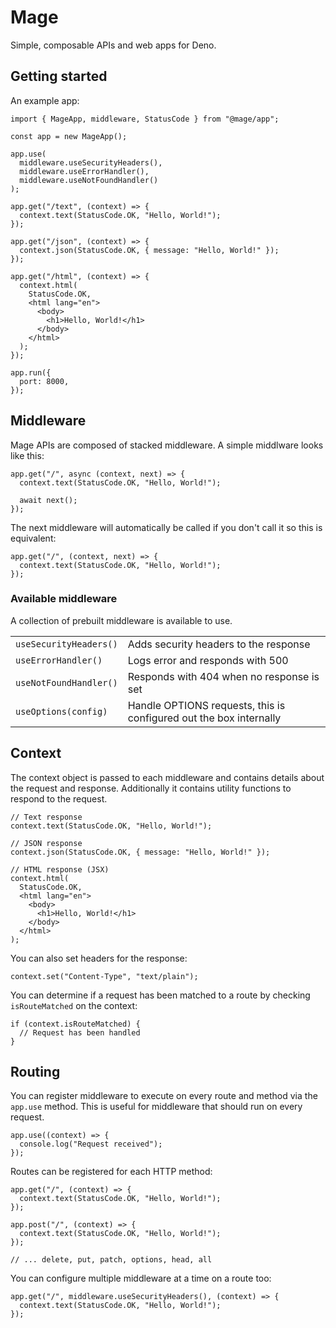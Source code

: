 # Mage

Simple, composable APIs and web apps for Deno.

## Getting started

An example app:

```tsx
import { MageApp, middleware, StatusCode } from "@mage/app";

const app = new MageApp();

app.use(
  middleware.useSecurityHeaders(),
  middleware.useErrorHandler(),
  middleware.useNotFoundHandler()
);

app.get("/text", (context) => {
  context.text(StatusCode.OK, "Hello, World!");
});

app.get("/json", (context) => {
  context.json(StatusCode.OK, { message: "Hello, World!" });
});

app.get("/html", (context) => {
  context.html(
    StatusCode.OK,
    <html lang="en">
      <body>
        <h1>Hello, World!</h1>
      </body>
    </html>
  );
});

app.run({
  port: 8000,
});
```

## Middleware

Mage APIs are composed of stacked middleware. A simple middlware looks like this:

```tsx
app.get("/", async (context, next) => {
  context.text(StatusCode.OK, "Hello, World!");

  await next();
});
```

The next middleware will automatically be called if you don't call it so this is equivalent:

```tsx
app.get("/", (context, next) => {
  context.text(StatusCode.OK, "Hello, World!");
});
```

### Available middleware

A collection of prebuilt middleware is available to use.

|                        |                                                                    |
| ---------------------- | ------------------------------------------------------------------ |
| `useSecurityHeaders()` | Adds security headers to the response                              |
| `useErrorHandler()`    | Logs error and responds with 500                                   |
| `useNotFoundHandler()` | Responds with 404 when no response is set                          |
| `useOptions(config)`   | Handle OPTIONS requests, this is configured out the box internally |

## Context

The context object is passed to each middleware and contains details about the request and response. Additionally it contains utility functions to respond to the request.

```tsx
// Text response
context.text(StatusCode.OK, "Hello, World!");

// JSON response
context.json(StatusCode.OK, { message: "Hello, World!" });

// HTML response (JSX)
context.html(
  StatusCode.OK,
  <html lang="en">
    <body>
      <h1>Hello, World!</h1>
    </body>
  </html>
);
```

You can also set headers for the response:

```tsx
context.set("Content-Type", "text/plain");
```

You can determine if a request has been matched to a route by checking `isRouteMatched` on the context:

```tsx
if (context.isRouteMatched) {
  // Request has been handled
}
```

## Routing

You can register middleware to execute on every route and method via the `app.use` method. This is useful for middleware that should run on every request.

```tsx
app.use((context) => {
  console.log("Request received");
});
```

Routes can be registered for each HTTP method:

```tsx
app.get("/", (context) => {
  context.text(StatusCode.OK, "Hello, World!");
});

app.post("/", (context) => {
  context.text(StatusCode.OK, "Hello, World!");
});

// ... delete, put, patch, options, head, all
```

You can configure multiple middleware at a time on a route too:

```tsx
app.get("/", middleware.useSecurityHeaders(), (context) => {
  context.text(StatusCode.OK, "Hello, World!");
});
```

